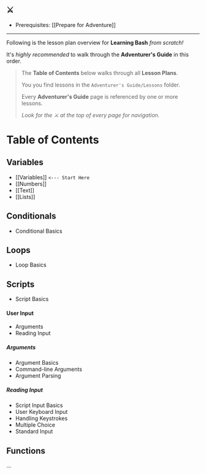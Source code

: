 ## ⚔️

- Prerequisites: [[Prepare for Adventure]]

---

Following is the lesson plan overview for **Learning Bash** _from scratch!_

It's _highly recommended_ to walk through the **Adventurer's Guide** in this order.

> The **Table of Contents** below walks through all **Lesson Plans**.
>
> You you find lessons in the `Adventurer's Guide/Lessons` folder.
> 
> Every **Adventurer's Guide** page is referenced by one or more lessons.
> 
> *Look for the ⚔️ at the top of every page for navigation.*

# Table of Contents

## Variables

- [[Variables]] `<--- Start Here`
- [[Numbers]]
- [[Text]]
- [[Lists]]

## Conditionals

- Conditional Basics

## Loops

- Loop Basics

## Scripts

- Script Basics

#### User Input

- Arguments
- Reading Input

##### Arguments
- Argument Basics
- Command-line Arguments
- Argument Parsing

##### Reading Input
- Script Input Basics
-  User Keyboard Input
- Handling Keystrokes
- Multiple Choice
- Standard Input


## Functions


...